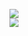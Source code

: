 [![](https://img.shields.io/badge/Made%20With-Github%20Spray-lightgrey.svg?style=for-the-badge&logo=github)](https://github.com/Annihil/github-spray#13813)  
[![](https://i.imgur.com/2DrTn0Z.gif)](https://github.com/Annihil/github-spray)